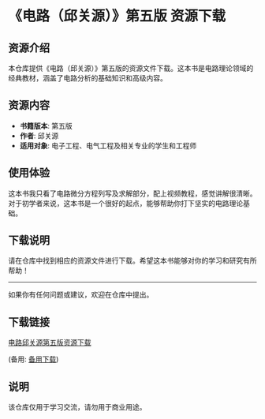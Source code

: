 # 《电路（邱关源）》第五版 资源下载

## 资源介绍

本仓库提供《电路（邱关源）》第五版的资源文件下载。这本书是电路理论领域的经典教材，涵盖了电路分析的基础知识和高级内容。

## 资源内容

- **书籍版本**: 第五版
- **作者**: 邱关源
- **适用对象**: 电子工程、电气工程及相关专业的学生和工程师

## 使用体验

这本书我只看了电路微分方程列写及求解部分，配上视频教程，感觉讲解很清晰。对于初学者来说，这本书是一个很好的起点，能够帮助你打下坚实的电路理论基础。

## 下载说明

请在仓库中找到相应的资源文件进行下载。希望这本书能够对你的学习和研究有所帮助！

---

如果你有任何问题或建议，欢迎在仓库中提出。

## 下载链接
[电路邱关源第五版资源下载](https://pan.quark.cn/s/9672d2499ba9) 

(备用: [备用下载](https://pan.baidu.com/s/1YTG8tiwWbr_T3T-temrIKA?pwd=1234))

## 说明

该仓库仅用于学习交流，请勿用于商业用途。
